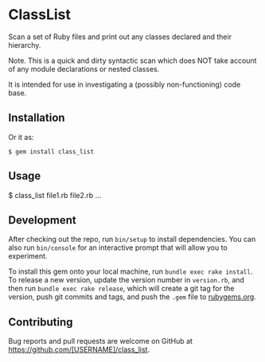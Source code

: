 # ClassList

Scan a set of Ruby files and print out any classes declared and their hierarchy.

Note. This is a quick and dirty syntactic scan which does NOT take account of any module declarations or nested classes.

It is intended for use in investigating a (possibly non-functioning) code base.


## Installation


Or it as:

    $ gem install class_list

## Usage

$ class_list file1.rb file2.rb ...

## Development

After checking out the repo, run `bin/setup` to install dependencies. You can also run `bin/console` for an interactive prompt that will allow you to experiment.

To install this gem onto your local machine, run `bundle exec rake install`. To release a new version, update the version number in `version.rb`, and then run `bundle exec rake release`, which will create a git tag for the version, push git commits and tags, and push the `.gem` file to [rubygems.org](https://rubygems.org).

## Contributing

Bug reports and pull requests are welcome on GitHub at https://github.com/[USERNAME]/class_list.

